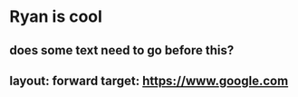 # Ryan is cool

does some text need to go before this?
---
layout: forward
target: https://www.google.com
---

